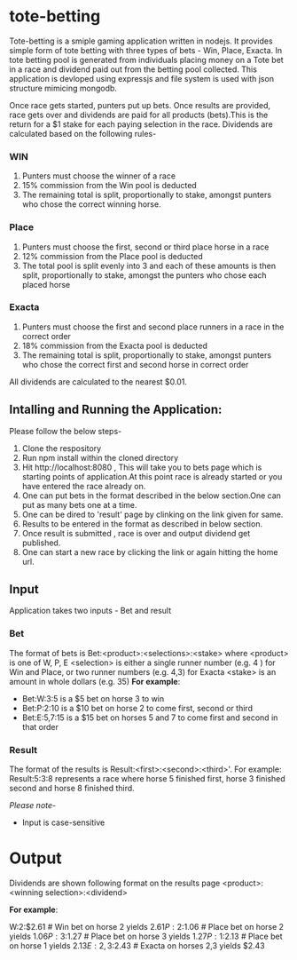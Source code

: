 # tote-betting

Tote-betting is a smiple gaming application written in nodejs. It provides simple form of tote betting with three types of bets - Win, Place, Exacta. In tote betting pool is generated from individuals placing money on a Tote bet in a race and dividend paid out from the betting pool collected.
This application is devloped using expressjs and file system is used with json structure mimicing mongodb.  

Once race gets started, punters put up bets. Once results are provided, race gets over and dividends are paid for all products (bets).This is the return for a $1 stake for each paying selection in the race. 
Dividends are calculated based on the following rules-

### WIN
1. Punters must choose the winner of a race
2. 15% commission from the Win pool is deducted
3. The remaining total is split, proportionally to stake, amongst punters who chose the correct winning horse.

### Place
1. Punters must choose the first, second or third place horse in a race
2. 12% commission from the Place pool is deducted
3. The total pool is split evenly into 3 and each of these amounts is then split, proportionally to stake, amongst the punters who chose each placed horse

### Exacta
1. Punters must choose the first and second place runners in a race in the correct order
2. 18% commission from the Exacta pool is deducted
3. The remaining total is split, proportionally to stake, amongst punters who chose the correct first and second horse in correct order

All dividends are calculated to the nearest $0.01.

## Intalling and Running the Application:
Please follow the below steps- 
1. Clone the respository
2. Run npm install within the cloned directory
3. Hit http://localhost:8080 , This will take you to bets page which is starting points of application.At this point race is already started or you have entered the race already on.
4. One can put bets in the format described in the below section.One can put as many bets one at a time.
5. One can be dired to 'result' page by clinking on the link given for same.
6. Results to be entered in the format as described in below section.
7. Once result is submitted , race is over and output dividend get published.
8. One can start a new race by clicking the link or again hitting the home url. 

## Input

Application takes two inputs - Bet and result
### Bet
The format of bets is Bet:\<product\>:\<selections\>:\<stake\> 
where \<product\> is one of W, P, E 
\<selection\> is either a single runner number (e.g. 4 ) for Win and Place, or two runner numbers (e.g. 4,3) for Exacta 
\<stake\> is an amount in whole dollars (e.g. 35)
**For example**: 
 - Bet:W:3:5 is a $5 bet on horse 3 to win 
 - Bet:P:2:10 is a $10 bet on horse 2 to come first, second or third 
 - Bet:E:5,7:15 is a $15 bet on horses 5 and 7 to come first and second in that order

### Result
The format of the results is Result:\<first\>:\<second\>:\<third>\'. 
For example: 
Result:5:3:8 represents a race where horse 5 finished first, horse 3 finished second and horse 8 finished third.

*Please note*- 
- Input is case-sensitive

# Output
Dividends are shown following format on the results page
\<product\>:\<winning selection\>:\<dividend\>

**For example**:

W:2:$2.61 # Win bet on horse 2 yields $2.61
P:2:$1.06 # Place bet on horse 2 yields $1.06
P:3:$1.27 # Place bet on horse 3 yields $1.27
P:1:$2.13 # Place bet on horse 1 yields $2.13
E:2,3:$2.43 # Exacta on horses 2,3 yields $2.43
